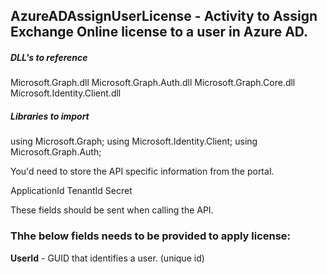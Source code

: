 ## AzureADAssignUserLicense - Activity to Assign Exchange Online license to a user in Azure AD.

##### DLL's to reference
Microsoft.Graph.dll
Microsoft.Graph.Auth.dll
Microsoft.Graph.Core.dll
Microsoft.Identity.Client.dll

##### Libraries to import
using Microsoft.Graph;
using Microsoft.Identity.Client;
using Microsoft.Graph.Auth;

You'd need to store the API specific information from the portal.

ApplicationId
TenantId
Secret

These fields should be sent when calling the API.

### Thhe below fields needs to be provided to apply license:
**UserId**			  - GUID that identifies a user. (unique id) 	                    
